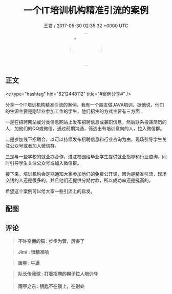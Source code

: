 <h1 align="center">一个IT培训机构精准引流的案例</h1>
<p align="center">
    <a>王君 / 2017-05-30 02:35:32 &#43;0000 UTC</a>
</p>

<div align="center">
    <img src="https://images.zsxq.com/FrsdWPWXvF8z-hMfRfGtY4cP_pgO?e=1590940799&amp;token=kIxbL07-8jAj8w1n4s9zv64FuZZNEATmlU_Vm6zD:DX-kRHKE06d7LTAMsoszRz6M53E=" width="100" height="100" style="border:1px solid;border-radius:50%; color:#ffffff"/>
</div>

## 正文

<div>
&lt;e type=&#34;hashtag&#34; hid=&#34;8212448112&#34; title=&#34;#案例分享#&#34; /&gt; 

分享一个IT培训机构精准引流的案例，我有一个朋友做JAVA培训，据他说，他们的生源主要是刚毕业参加工作的学生，他们招生的方式主要有三方面：

一是在招聘网站或分类信息网站上发布招聘信息或兼职信息，然后联系投递简历的人，加他们的QQ或微信，通过前期沟通，筛选出有培训意向的人，拉入微信群。

二是参加线下招聘会，以可以持续发布招聘信息和行业咨询为由，现场引导学生关注公众号或者加入微信群。

三是与一些学校的就业办合作，进驻校园给毕业学生提供就业指导和行业咨询，同时引导学生关注公众号或加入微信群。

接下来，培训机构会定期通知大家参加他们的免费公开课，因为是精准引流，现场交钱的人还是很多的，并且他们还提供分期付款，所以成功率还是挺高的。

希望这个案例可以给大家一些引流上的启发。
</div>

## 配图
<div class="image" align="center">

</div>

## 评论

<div align="left">
<div>

<blockquote >
<span> <strong>不许变懒的猫 : 步步为营，厉害了 </strong></span>
</blockquote>

<blockquote >
<span> <strong>Jimi : 很精准哈 </strong></span>
</blockquote>

<blockquote >
<span> <strong>唐星 : 牛逼 </strong></span>
</blockquote>

<blockquote >
<span> <strong>队长传我球 : 打着招聘的幌子拉人培训👎 </strong></span>
</blockquote>

<blockquote >
<span> <strong>雨亭之东 : 钥匙不在锁上，在别处 </strong></span>
</blockquote>

</div>
</div>
